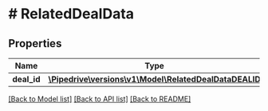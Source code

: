 # # RelatedDealData

## Properties

Name | Type | Description | Notes
------------ | ------------- | ------------- | -------------
**deal_id** | [**\Pipedrive\versions\v1\Model\RelatedDealDataDEALID**](RelatedDealDataDEALID.md) |  | [optional]

[[Back to Model list]](../README.md#documentation-for-models) [[Back to API list]](../README.md#documentation-for-api-endpoints) [[Back to README]](../README.md)
